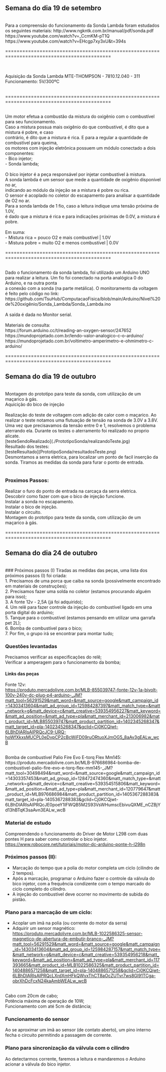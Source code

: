 ## Semana do dia 19 de setembro
<br/>
Para a compreensão do funcionamento da Sonda Lambda foram estudados os seguintes materiais:
http://www.ngkntk.com.br/manual/pdf/sonda.pdf<br/>
https://www.youtube.com/watch?v=_CcmKM-pT1Q<br/>
https://www.youtube.com/watch?v=EHcgp7xy3xU&t=394s<br/>

===========================================================================================

<br/>
<br/>
Aquisição da Sonda Lambda MTE-THOMPSON - 7810.12.040 - 311<br/>
Funcionamento: 5V/300ºC<br/>
<br/>

===========================================================================================

<br/>
Um motor efetua a combustão da mistura do oxigênio com o combustível para seu funcionamento.<br/>
Caso a mistura possua mais oxigênio do que combustível, é dito que a mistura é pobre, e caso<br/>
contrário, é dito que a mistura é rica. E para a regular a quantidade de combustível para queima,<br/>
os motores com injeção eletrônica possuem um módulo conectado a dois componentes:<br/>
- Bico injetor;<br/>
- Sonda lambda;<br/>
<br/>
O bico injetor é a peça responsável por injetar combustível à mistura.<br/>
A sonda lambda é um sensor que mede a quantidade de oxigênio disponível no ar,<br/>
indicando ao módulo da injeção se a mistura é pobre ou rica.<br/>
O sensor é acoplado no coletor do escapamento para analisar a quantidade de O2 no ar.<br/>
Para a sonda lambda de 1 fio, caso a leitura indique uma tensão próxima de 1.0V,<br/>
é dado que a mistura é rica e para indicações próximas de 0.0V, a mistura é pobre.<br/>
<br/>
Em suma:<br/>
- Mistura rica  = pouco O2 e mais combustível  | 1.0V<br/>
- Mistura pobre = muito O2 e menos combustível | 0.0V<br/>

===========================================================================================

<br/>
Dado o funcionamento da sonda lambda, foi utilizado um Arduino UNO<br/>
para realizar a leitura. Um fio foi conectado na porta analógica 0 do Arduino, e na outra ponta<br/>
a conexão com a sonda (na parte metálica). O monitoramento da voltagem é feito pelo código no link:<br/>
https://github.com/TsuHub/ComputacaoFisica/blob/main/Arduino/Nível%20de%20oxigênio/Sonda_Lambda/Sonda_Lambda.ino<br/>
<br/>
A saída é dada no Monitor serial.<br/>
<br/>
Materiais de consulta:<br/>
https://forum.arduino.cc/t/reading-an-oxygen-sensor/247652<br/>
https://mundoprojetado.com.br/lendo-valor-analogico-c-o-arduino/<br/>
https://mundoprojetado.com.br/voltimetro-amperimetro-e-ohmimetro-c-arduino/<br/>

===========================================================================================
## Semana do dia 19 de outubro
<br/>
Montagem do prototipo para teste da sonda, com utilização de um maçarico à gás.
<br/>
Aquicição do bico de injeção<br/>
<br/>
Realização do teste de voltagem com adição de calor com o maçarico. Ao realizar o teste notamos uma flutuação de tensão na sonda de 3.0V a 3.8V. Uma vez que precisavamos da tensão entre 0 e 1, resolvemos o problema aterrando ela. Durante os testes o aterramento foi realizado no proprio alicate. <br/>
[testeSendoRealizado](./PrototipoSonda/realizandoTeste.jpg)
<br/>
Resultado dos testes:<br/>
[testeResultado](PrototipoSonda/resultadosTeste.png)
<br/>
Desmontamos a serra eletrica, para localizar um ponto de facil inserção da sonda. Tiramos as medidas da sonda para furar o ponto de entrada.<br/>
<br/>

### Proximos Passos:

Realizar o furo do ponto de entrada na carcaça da serra eletrica.<br/>
Descobrir como fazer com que o bico de injeção funcione.<br/>
Instalar a sonda no escapamento.<br/>
Instalar o bico de injeção.<br/>
Instalar o circuito.<br/>
Montagem do prototipo para teste da sonda, com utilização de um maçarico à gás.<br/>

===========================================================================================
## Semana do dia 24 de outubro
<br/>
### Próximos passos (I)
Tiradas as medidas das peças, uma lista dos próximos passos (I) foi criada:<br/>
1. Precisamos de uma porca que caiba na sonda (possivelmente encontrado em materiais de construções);<br/>
2. Precisamos fazer uma solda no coletor (estamos procurando alguém para isso);<br/>
3. A fonte 12v - 2,5A (já foi adquirido);<br/>
4. Um relê para fazer controle da injeção do combustível ligado em uma porta digital do arduino;<br/>
5. Tanque para o combustível (estamos pensando em utilizar uma garrafa pet 2L);<br/>
6. Bomba de combustível para o bico;<br/>
7. Por fim, o grupo irá se encontrar para montar tudo;<br/>

### Questões levantadas
Precisamos verificar as especificações do relê;<br/>
Verificar a amperagem para o funcionamento da bomba;<br/>

#### Links das peças
Fonte 12v:<br/>
https://produto.mercadolivre.com.br/MLB-855039747-fonte-12v-1a-bivolt-100v-240v-dc-plug-p4-arduino-_JM?matt_tool=56291529&matt_word=&matt_source=google&matt_campaign_id=14303413604&matt_ad_group_id=125984287397&matt_match_type=&matt_network=g&matt_device=c&matt_creative=539354956227&matt_keyword=&matt_ad_position=&matt_ad_type=pla&matt_merchant_id=213006982&matt_product_id=MLB855039747&matt_product_partition_id=1402345268347&matt_target_id=pla-1402345268347&gclid=Cj0KCQjwt-6LBhDlARIsAIPRQcJC9-URQ-hoWfXkxsMUCPL0eDvpCP2cBcWiFD09ruORtuoXJmOG5_8aAv3gEALw_wcB

<br/>
Bomba de combustível Palio Fire Evo E-torq Flex Mm145:<br/>
https://produto.mercadolivre.com.br/MLB-976686984-bomba-de-combustivel-palio-fire-evo-e-torq-flex-mm145-_JM?matt_tool=30498494&matt_word=&matt_source=google&matt_campaign_id=14303357453&matt_ad_group_id=128472474360&matt_match_type=&matt_network=g&matt_device=c&matt_creative=539354515806&matt_keyword=&matt_ad_position=&matt_ad_type=pla&matt_merchant_id=120779647&matt_product_id=MLB976686984&matt_product_partition_id=1405367288383&matt_target_id=pla-1405367288383&gclid=Cj0KCQjwt-6LBhDlARIsAIPRQcJE0poeY1IFWQB5M2S93VsWHumscEbivuQXME_nCZBjYd13hBTqK3saAvn3EALw_wcB


### Material de estudo
Compreendendo o funcionamento do Driver de Motor L298 com duas pontes H para saber como controlar o bico injetor.<br/>
https://www.robocore.net/tutoriais/motor-dc-arduino-ponte-h-l298n


### Próximos passos (II):
- Marcação do tempo que a polia do motor completa um ciclo (cilindro de 2 tempos).
- Após a marcação, programar o Arduino fazer o controle da válvula do bico injetor, com a frequência condizente com o tempo marcado do ciclo completo do cilindro.
- A injeção do combustível deve ocorrer no movimento de subida do pistão.

### Plano para a marcação de um ciclo:
- Acoplar um imã na polia (ou corrente do motor da serra)<br/>
- Adquirir um sensor magnético:<br/>
https://produto.mercadolivre.com.br/MLB-1022586325-sensor-magnetico-de-abertura-de-embutir-branco-_JM?matt_tool=56291529&matt_word=&matt_source=google&matt_campaign_id=14303413604&matt_ad_group_id=125984287157&matt_match_type=&matt_network=g&matt_device=c&matt_creative=539354956218&matt_keyword=&matt_ad_position=&matt_ad_type=pla&matt_merchant_id=117393665&matt_product_id=MLB1022586325&matt_product_partition_id=1404886571258&matt_target_id=pla-1404886571258&gclid=Cj0KCQjwt-6LBhDlARIsAIPRQcLXrdXmHFkQWvxThCT8aOcZUTvr7ws8Gl91TCga-obrXhDcFcxN24kaAmbWEALw_wcB
<br/>
Cabo com 20cm de cabo;<br/>
Potência máxima de operação de 10W;<br/>
Funcionamento com até 5cm de distância;<br/>

### Funcionamento do sensor
Ao se aproximar um imã ao sensor (de contato aberto), um pino interno fecha o circuito permitindo a passagem de corrente.

### Plano para sincronização da válvula com o cilindro
Ao detectarmos corrente, faremos a leitura e mandaremos o Arduino acionar a válvula do bico injetor.
